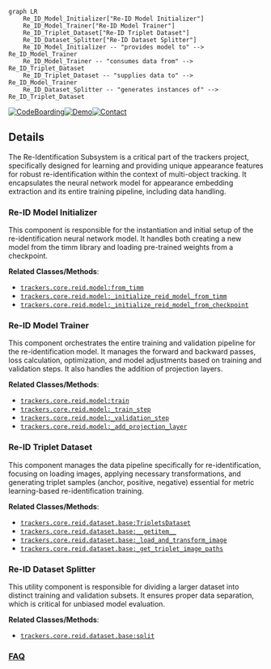 ```mermaid
graph LR
    Re_ID_Model_Initializer["Re-ID Model Initializer"]
    Re_ID_Model_Trainer["Re-ID Model Trainer"]
    Re_ID_Triplet_Dataset["Re-ID Triplet Dataset"]
    Re_ID_Dataset_Splitter["Re-ID Dataset Splitter"]
    Re_ID_Model_Initializer -- "provides model to" --> Re_ID_Model_Trainer
    Re_ID_Model_Trainer -- "consumes data from" --> Re_ID_Triplet_Dataset
    Re_ID_Triplet_Dataset -- "supplies data to" --> Re_ID_Model_Trainer
    Re_ID_Dataset_Splitter -- "generates instances of" --> Re_ID_Triplet_Dataset
```

[![CodeBoarding](https://img.shields.io/badge/Generated%20by-CodeBoarding-9cf?style=flat-square)](https://github.com/CodeBoarding/GeneratedOnBoardings)[![Demo](https://img.shields.io/badge/Try%20our-Demo-blue?style=flat-square)](https://www.codeboarding.org/demo)[![Contact](https://img.shields.io/badge/Contact%20us%20-%20contact@codeboarding.org-lightgrey?style=flat-square)](mailto:contact@codeboarding.org)

## Details

The Re-Identification Subsystem is a critical part of the trackers project, specifically designed for learning and providing unique appearance features for robust re-identification within the context of multi-object tracking. It encapsulates the neural network model for appearance embedding extraction and its entire training pipeline, including data handling.

### Re-ID Model Initializer
This component is responsible for the instantiation and initial setup of the re-identification neural network model. It handles both creating a new model from the timm library and loading pre-trained weights from a checkpoint.


**Related Classes/Methods**:

- <a href="https://github.com/roboflow/trackers/blob/main/trackers/core/reid/model.py" target="_blank" rel="noopener noreferrer">`trackers.core.reid.model:from_timm`</a>
- <a href="https://github.com/roboflow/trackers/blob/main/trackers/core/reid/model.py" target="_blank" rel="noopener noreferrer">`trackers.core.reid.model:_initialize_reid_model_from_timm`</a>
- <a href="https://github.com/roboflow/trackers/blob/main/trackers/core/reid/model.py" target="_blank" rel="noopener noreferrer">`trackers.core.reid.model:_initialize_reid_model_from_checkpoint`</a>


### Re-ID Model Trainer
This component orchestrates the entire training and validation pipeline for the re-identification model. It manages the forward and backward passes, loss calculation, optimization, and model adjustments based on training and validation steps. It also handles the addition of projection layers.


**Related Classes/Methods**:

- <a href="https://github.com/roboflow/trackers/blob/main/trackers/core/reid/model.py" target="_blank" rel="noopener noreferrer">`trackers.core.reid.model:train`</a>
- <a href="https://github.com/roboflow/trackers/blob/main/trackers/core/reid/model.py" target="_blank" rel="noopener noreferrer">`trackers.core.reid.model:_train_step`</a>
- <a href="https://github.com/roboflow/trackers/blob/main/trackers/core/reid/model.py" target="_blank" rel="noopener noreferrer">`trackers.core.reid.model:_validation_step`</a>
- <a href="https://github.com/roboflow/trackers/blob/main/trackers/core/reid/model.py" target="_blank" rel="noopener noreferrer">`trackers.core.reid.model:_add_projection_layer`</a>


### Re-ID Triplet Dataset
This component manages the data pipeline specifically for re-identification, focusing on loading images, applying necessary transformations, and generating triplet samples (anchor, positive, negative) essential for metric learning-based re-identification training.


**Related Classes/Methods**:

- <a href="https://github.com/roboflow/trackers/blob/main/trackers/core/reid/dataset/base.py" target="_blank" rel="noopener noreferrer">`trackers.core.reid.dataset.base:TripletsDataset`</a>
- <a href="https://github.com/roboflow/trackers/blob/main/trackers/core/reid/dataset/base.py" target="_blank" rel="noopener noreferrer">`trackers.core.reid.dataset.base:__getitem__`</a>
- <a href="https://github.com/roboflow/trackers/blob/main/trackers/core/reid/dataset/base.py" target="_blank" rel="noopener noreferrer">`trackers.core.reid.dataset.base:_load_and_transform_image`</a>
- <a href="https://github.com/roboflow/trackers/blob/main/trackers/core/reid/dataset/base.py" target="_blank" rel="noopener noreferrer">`trackers.core.reid.dataset.base:_get_triplet_image_paths`</a>


### Re-ID Dataset Splitter
This utility component is responsible for dividing a larger dataset into distinct training and validation subsets. It ensures proper data separation, which is critical for unbiased model evaluation.


**Related Classes/Methods**:

- <a href="https://github.com/roboflow/trackers/blob/main/trackers/core/reid/dataset/base.py" target="_blank" rel="noopener noreferrer">`trackers.core.reid.dataset.base:split`</a>




### [FAQ](https://github.com/CodeBoarding/GeneratedOnBoardings/tree/main?tab=readme-ov-file#faq)